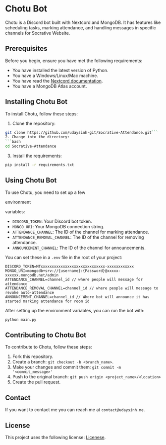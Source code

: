 # Chotu Bot

Chotu is a Discord bot built with Nextcord and MongoDB. It has features like scheduling tasks, marking attendance, and handling messages in specific channels for Socrative Website.

## Prerequisites

Before you begin, ensure you have met the following requirements:

* You have installed the latest version of Python.
* You have a Windows/Linux/Mac machine.
* You have read the [Nextcord documentation](https://nextcord.readthedocs.io/en/latest/).
* You have a MongoDB Atlas account.

## Installing Chotu Bot

To install Chotu, follow these steps:

1. Clone the repository:
```bash
git clone https://github.com/udaysinh-git/Socrative-Attendance.git```
2. Change into the directory:
```bash
cd Socrative-Attendance
```
3. Install the requirements:
```bash
pip install -r requirements.txt
```

## Using Chotu Bot

To use Chotu, you need to set up a few

 environment

 variables:

* `DISCORD_TOKEN`: Your Discord bot token.
* `MONGO_URI`: Your MongoDB connection string.
* `ATTENDANCE_CHANNEL`: The ID of the channel for marking attendance.
* `ATTENDANCE_REMOVAL_CHANNEL`: The ID of the channel for removing attendance.
* `ANNOUNCEMENT_CHANNEL`: The ID of the channel for announcements.

You can set these in a `.env` file in the root of your project:

```env
DISCORD_TOKEN=MTxxxxxxxxxxxxxxxxxxxxxxxxxxxxx-xxxxxxxxxxxx 
MONGO_URI=mongodb+srv://{username}:{Password}@xxxxx-xxxxxx.mongodb.net/admin
ATTENDANCE_CHANNEL=channel_id // where people will message for attendance
ATTENDANCE_REMOVAL_CHANNEL=channel_id // where people will message to revoke auto-attendance
ANNOUNCEMENT_CHANNEL=channel_id // Where bot will announce it has started marking attendance for room id
```

After setting up the environment variables, you can run the bot with:

```bash
python main.py
```

## Contributing to Chotu Bot

To contribute to Chotu, follow these steps:

1. Fork this repository.
2. Create a branch: `git checkout -b <branch_name>`.
3. Make your changes and commit them: `git commit -m '<commit_message>'`
4. Push to the original branch: `git push origin <project_name>/<location>`
5. Create the pull request.

## Contact

If you want to contact me you can reach me at `contact@udaysinh.me`.

## License

This project uses the following license: [Licenese](https://github.com/udaysinh-git/Socrative-Attendance/blob/main/LICENSE).
